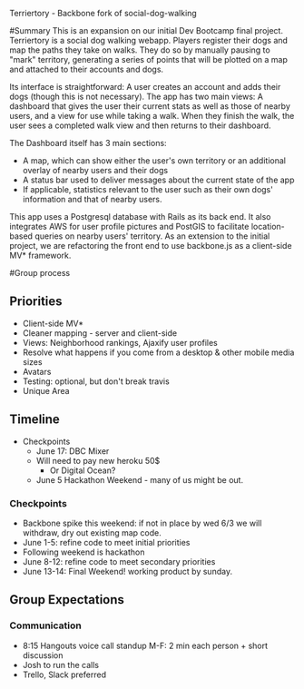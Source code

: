 Terriertory - Backbone fork of social-dog-walking

#Summary
This is an expansion on our initial Dev Bootcamp final project. Terriertory is a social dog walking webapp. Players register their dogs and map the paths they take on walks. They do so by manually pausing to "mark" territory, generating a series of points that will be plotted on a map and attached to their accounts and dogs.

Its interface is straightforward: A user creates an account and adds their dogs (though this is not necessary). The app has two main views: A dashboard that gives the user their current stats as well as those of nearby users, and a view for use while taking a walk. When they finish the walk, the user sees a completed walk view and then returns to their dashboard.

The Dashboard itself has 3 main sections: 
* A map, which can show either the user's own territory or an additional overlay of nearby users and their dogs
* A status bar used to deliver messages about the current state of the app
* If applicable, statistics relevant to the user such as their own dogs' information and that of nearby users.

This app uses a Postgresql database with Rails as its back end. It also integrates AWS for user profile pictures and PostGIS to facilitate location-based queries on nearby users' territory. As an extension to the initial project, we are refactoring the front end to use backbone.js as a client-side MV* framework.



#Group process
## Priorities
* Client-side MV*
* Cleaner mapping - server and client-side
* Views: Neighborhood rankings, Ajaxify user profiles
* Resolve what happens if you come from a desktop & other mobile media sizes
* Avatars
* Testing: optional, but don't break travis
* Unique Area


## Timeline
* Checkpoints
  - June 17: DBC Mixer
  - Will need to pay new heroku 50$
     - Or Digital Ocean?
  - June 5 Hackathon Weekend - many of us might be out.
  
### Checkpoints
- Backbone spike this weekend: if not in place by wed 6/3 we will withdraw, dry out existing map code.
- June 1-5: refine code to meet initial priorities
- Following weekend is hackathon
- June 8-12: refine code to meet secondary priorities
- June 13-14: Final Weekend! working product by sunday.



## Group Expectations
### Communication
- 8:15 Hangouts voice call standup M-F: 2 min each person + short discussion
- Josh to run the calls
- Trello, Slack preferred
